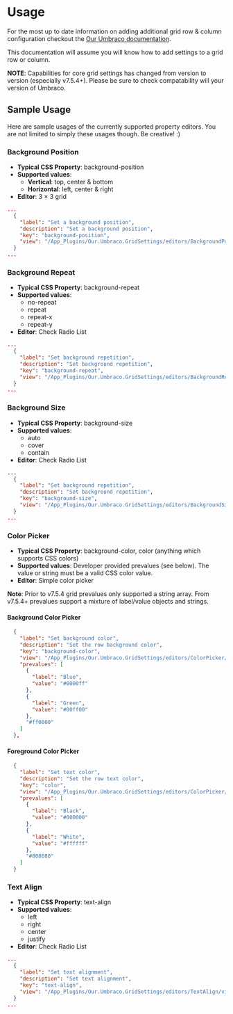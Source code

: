 # Usage

For the most up to date information on adding additional grid row & column configuration checkout the [Our Umbraco documentation](https://our.umbraco.org/documentation/getting-started/backoffice/property-editors/built-in-property-editors/grid-layout/settings-and-styles).

This documentation will assume you will know how to add settings to a grid row or column.

**NOTE**: Capabilities for core grid settings has changed from version to version (especially v7.5.4+). Please be sure to check compatability will your version of Umbraco.

## Sample Usage

Here are sample usages of the currently supported property editors. You are not limited to simply these usages though. Be creative! :)

### Background Position

 - **Typical CSS Property**: background-position
 - **Supported values**:
   - **Vertical**: top, center & bottom
   - **Horizontal**: left, center & right
 - **Editor**: 3 &times; 3 grid

```json
...
  {
    "label": "Set a background position",
    "description": "Set a background position",
    "key": "background-position",
    "view": "/App_Plugins/Our.Umbraco.GridSettings/editors/BackgroundPosition/view.html"
  }
...
```

### Background Repeat

 - **Typical CSS Property**: background-repeat
 - **Supported values**:
   - no-repeat
   - repeat
   - repeat-x
   - repeat-y
 - **Editor**: Check Radio List

```json
...
  {
    "label": "Set background repetition",
    "description": "Set background repetition",
    "key": "background-repeat",
    "view": "/App_Plugins/Our.Umbraco.GridSettings/editors/BackgroundRepeat/view.html"
  }
...
```

### Background Size

 - **Typical CSS Property**: background-size
 - **Supported values**:
   - auto
   - cover
   - contain
 - **Editor**: Check Radio List

```json
...
  {
    "label": "Set background repetition",
    "description": "Set background repetition",
    "key": "background-size",
    "view": "/App_Plugins/Our.Umbraco.GridSettings/editors/BackgroundSize/view.html"
  }
...
```

### Color Picker

 - **Typical CSS Property**: background-color, color (anything which supports CSS colors)
 - **Supported values**: Developer provided prevalues (see below). The value or string must be a valid CSS color value.
 - **Editor**: Simple color picker

**Note**: Prior to v7.5.4 grid prevalues only supported a string array. From v7.5.4+ prevalues support a mixture of label/value objects and strings.

#### Background Color Picker

```json
  {
    "label": "Set background color",
    "description": "Set the row background color",
    "key": "background-color",
    "view": "/App_Plugins/Our.Umbraco.GridSettings/editors/ColorPicker/view.html",
    "prevalues": [
      {
        "label": "Blue",
        "value": "#0000ff"
      },
      {
        "label": "Green",
        "value": "#00ff00"
      },
      "#ff0000"
    ]
  },
```

#### Foreground Color Picker

```json
  {
    "label": "Set text color",
    "description": "Set the row text color",
    "key": "color",
    "view": "/App_Plugins/Our.Umbraco.GridSettings/editors/ColorPicker/view.html",
    "prevalues": [
      {
        "label": "Black",
        "value": "#000000"
      },
      {
        "label": "White",
        "value": "#ffffff"
      },
      "#808080"
    ]
  }
```

### Text Align

 - **Typical CSS Property**: text-align
 - **Supported values**:
   - left
   - right
   - center
   - justify
 - **Editor**: Check Radio List

```json
...
  {
    "label": "Set text alignment",
    "description": "Set text alignment",
    "key": "text-align",
    "view": "/App_Plugins/Our.Umbraco.GridSettings/editors/TextAlign/view.html"
  }
...
```